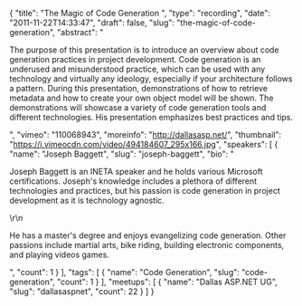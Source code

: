 {
  "title": "The Magic of Code Generation ",
  "type": "recording",
  "date": "2011-11-22T14:33:47",
  "draft": false,
  "slug": "the-magic-of-code-generation",
  "abstract": "<p>The purpose of this presentation is to introduce an overview about code generation practices in project development. Code generation is an underused and misunderstood practice, which can be used with any technology and virtually any ideology, especially if your architecture follows a pattern. During this presentation, demonstrations of how to retrieve metadata and how to create your own object model will be shown. The demonstrations will showcase a variety of code generation tools and different technologies. His presentation emphasizes best practices and tips.</p>",
  "vimeo": "110068943",
  "moreinfo": "http://dallasasp.net/",
  "thumbnail": "https://i.vimeocdn.com/video/494184607_295x166.jpg",
  "speakers": [
    {
      "name": "Joseph Baggett",
      "slug": "joseph-baggett",
      "bio": "<p>Joseph Baggett is an INETA speaker and he holds various Microsoft certifications. Joseph's knowledge includes a plethora of different technologies and practices, but his passion is code generation in project development as it is technology agnostic.</p>\r\n<p>He has a master's degree and enjoys evangelizing code generation. Other passions include martial arts, bike riding, building electronic components, and playing videos games.</p>",
      "count": 1
    }
  ],
  "tags": [
    {
      "name": "Code Generation",
      "slug": "code-generation",
      "count": 1
    }
  ],
  "meetups": [
    {
      "name": "Dallas ASP.NET UG",
      "slug": "dallasaspnet",
      "count": 22
    }
  ]
}